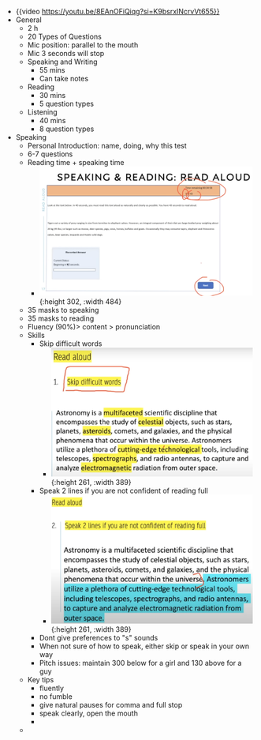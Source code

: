 - {{video https://youtu.be/8EAnOFiQiqg?si=K9bsrxINcrvVt655}}
- General
	- 2 h
	- 20 Types of Questions
	- Mic position: parallel to the mouth
	- Mic 3 seconds will stop
	- Speaking and Writing
		- 55 mins
		- Can take notes
	- Reading
		- 30 mins
		- 5 question types
	- Listening
		- 40 mins
		- 8 question types
- Speaking
	- Personal Introduction: name, doing, why this test
	- 6-7 questions
	- Reading time + speaking time
		- ![image.png](../assets/image_1737530098189_0.png){:height 302, :width 484}
	- 35 masks to speaking
	- 35 masks to reading
	- Fluency (90%)> content > pronunciation
	- Skills
		- Skip difficult words
			- ![image.png](../assets/image_1737530379742_0.png){:height 261, :width 389}
		- Speak 2 lines if you are not confident of reading full
			- ![image.png](../assets/image_1737530434361_0.png){:height 261, :width 389}
		- Dont give preferences to "s" sounds
		- When not sure of how to speak, either skip or speak in your own way
		- Pitch issues: maintain 300 below for a girl and 130 above for a guy
	- Key tips
		- fluently
		- no fumble
		- give natural pauses for comma and full stop
		- speak clearly, open the mouth
		-
	-